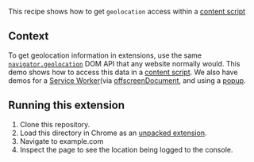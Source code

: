 This recipe shows how to get `geolocation` access within a [content script][5]

## Context

To get geolocation information in extensions, use the same [`navigator.geolocation`][6] DOM API that any website normally would. This demo shows how to access this data in a [content script][5]. We also have demos for a [Service Worker][4](via [offscreenDocument][2], and using a [popup][3].

## Running this extension

1. Clone this repository.
1. Load this directory in Chrome as an [unpacked extension][1].
1. Navigate to example.com
1. Inspect the page to see the location being logged to the console.

[1]: https://developer.chrome.com/docs/extensions/mv3/getstarted/development-basics/#load-unpacked
[2]: https://developer.chrome.com/docs/extensions/reference/offscreen/
[3]: functional-samples/cookbook.geolocation-popup
[4]: functional-samples/cookbook.geolocation-offscreen
[5]: https://developer.chrome.com/docs/extensions/mv3/content_scripts/
[6]: https://developer.mozilla.org/docs/Web/API/Navigator/geolocation
